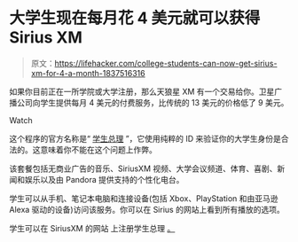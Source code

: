 # 大学生现在每月花 4 美元就可以获得 Sirius XM

> 原文：<https://lifehacker.com/college-students-can-now-get-sirius-xm-for-4-a-month-1837516316>

如果你目前正在一所学院或大学注册，那么天狼星 XM 有一个交易给你。卫星广播公司向学生提供每月 4 美元的付费服务，比传统的 13 美元的价格低了 9 美元。

Watch

这个程序的官方名称是“ [学生总理](https://www.siriusxm.com/phx/student) ”，它使用纯粹的 ID 来验证你的大学生身份是合法的。这意味着你不能在这个问题上作弊。

该套餐包括无商业广告的音乐、SiriusXM 视频、大学会议频道、体育、喜剧、新闻和娱乐以及由 Pandora 提供支持的个性化电台。

学生可以从手机、笔记本电脑和连接设备(包括 Xbox、PlayStation 和由亚马逊 Alexa 驱动的设备)访问该服务。你可以在 Sirius 的网站上看到所有播放的选项。

学生可以在 SiriusXM 的网站 上注册学生总理 [。](https://www.siriusxm.com/phx/student)